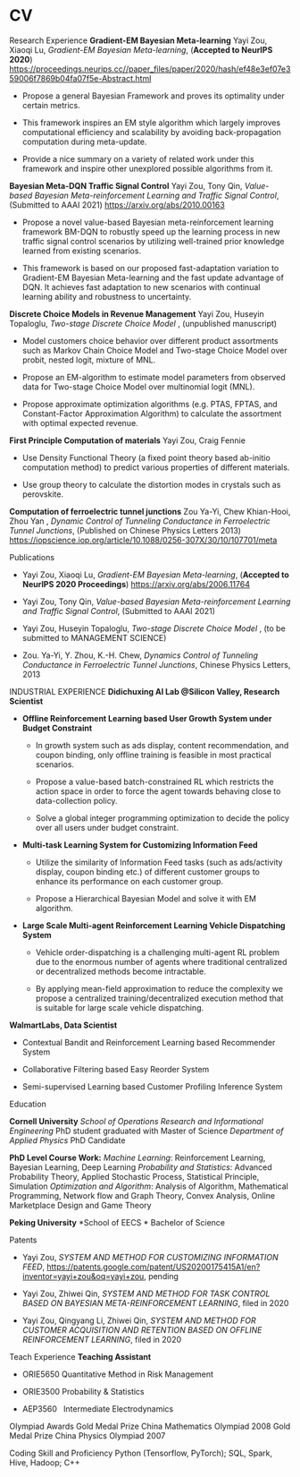 # CV

<span>Research Experience</span> <span>**Gradient-EM Bayesian Meta-learning**</span>
Yayi Zou, Xiaoqi Lu, <span>*Gradient-EM Bayesian Meta-learning*</span>, (**Accepted to NeurIPS 2020**) <https://proceedings.neurips.cc//paper_files/paper/2020/hash/ef48e3ef07e359006f7869b04fa07f5e-Abstract.html>

-   Propose a general Bayesian Framework and proves its optimality under certain metrics.

-   This framework inspires an EM style algorithm which largely improves computational efficiency and scalability by avoiding back-propagation computation during meta-update.

-   Provide a nice summary on a variety of related work under this framework and inspire other unexplored possible algorithms from it.

<span>**Bayesian Meta-DQN Traffic Signal Control**</span>
Yayi Zou, Tony Qin, <span>*Value-based Bayesian Meta-reinforcement Learning and Traffic Signal Control*</span>, (Submitted to AAAI 2021) <https://arxiv.org/abs/2010.00163>

-   Propose a novel value-based Bayesian meta-reinforcement learning framework BM-DQN to robustly speed up the learning process in new traffic signal control scenarios by utilizing well-trained prior knowledge learned from existing scenarios.

-   This framework is based on our proposed fast-adaptation variation to Gradient-EM Bayesian Meta-learning and the fast update advantage of DQN. It achieves fast adaptation to new scenarios with continual learning ability and robustness to uncertainty.

<span>**Discrete Choice Models in Revenue Management**</span>
Yayi Zou, Huseyin Topaloglu, <span>*Two-stage Discrete Choice Model*</span> , (unpublished manuscript)

-   Model customers choice behavior over different product assortments such as Markov Chain Choice Model and Two-stage Choice Model over probit, nested logit, mixture of MNL.

-   Propose an EM-algorithm to estimate model parameters from observed data for Two-stage Choice Model over multinomial logit (MNL).

-   Propose approximate optimization algorithms (e.g. PTAS, FPTAS, and Constant-Factor Approximation Algorithm) to calculate the assortment with optimal expected revenue.

<span>**First Principle Computation of materials**</span>
Yayi Zou, Craig Fennie

-   Use Density Functional Theory (a fixed point theory based ab-initio computation method) to predict various properties of different materials.

-   Use group theory to calculate the distortion modes in crystals such as perovskite.

<span>**Computation of ferroelectric tunnel junctions**</span>
Zou Ya-Yi, Chew Khian-Hooi, Zhou Yan , <span>*Dynamic Control of Tunneling Conductance in Ferroelectric Tunnel Junctions*</span>, (Published on Chinese Physics Letters 2013) <https://iopscience.iop.org/article/10.1088/0256-307X/30/10/107701/meta>

<span>Publications</span>

-   Yayi Zou, Xiaoqi Lu, <span>*Gradient-EM Bayesian Meta-learning*</span>, (**Accepted to NeurIPS 2020 Proceedings**) <https://arxiv.org/abs/2006.11764>

-   Yayi Zou, Tony Qin, <span>*Value-based Bayesian Meta-reinforcement Learning and Traffic Signal Control*</span>, (Submitted to AAAI 2021)

-   Yayi Zou, Huseyin Topaloglu, <span>*Two-stage Discrete Choice Model*</span> , (to be submitted to MANAGEMENT SCIENCE)

-   Zou. Ya-Yi, Y. Zhou, K.-H. Chew, <span>*Dynamics Control of Tunneling Conductance in Ferroelectric Tunnel Junctions*</span>, Chinese Physics Letters, 2013

<span>INDUSTRIAL EXPERIENCE</span> <span>**Didichuxing AI Lab @Silicon Valley, Research Scientist**</span>

-   **Offline Reinforcement Learning based User Growth System under Budget Constraint**

    -   In growth system such as ads display, content recommendation, and coupon binding, only offline training is feasible in most practical scenarios.

    -   Propose a value-based batch-constrained RL which restricts the action space in order to force the agent towards behaving close to data-collection policy.

    -   Solve a global integer programming optimization to decide the policy over all users under budget constraint.

-   **Multi-task Learning System for Customizing Information Feed**

    -   Utilize the similarity of Information Feed tasks (such as ads/activity display, coupon binding etc.) of different customer groups to enhance its performance on each customer group.

    -   Propose a Hierarchical Bayesian Model and solve it with EM algorithm.

-   **Large Scale Multi-agent Reinforcement Learning Vehicle Dispatching System**

    -   Vehicle order-dispatching is a challenging multi-agent RL problem due to the enormous number of agents where traditional centralized or decentralized methods become intractable.

    -   By applying mean-field approximation to reduce the complexity we propose a centralized training/decentralized execution method that is suitable for large scale vehicle dispatching.

<span>**WalmartLabs, Data Scientist**</span>

-   <span>Contextual Bandit and Reinforcement Learning based Recommender System</span>

-   <span>Collaborative Filtering based Easy Reorder System</span>

-   <span>Semi-supervised Learning based Customer Profiling Inference System</span>

<span>Education</span>

<span>**Cornell University**</span>
<span>*School of Operations Research and Informational Engineering*</span>
PhD student graduated with Master of Science
<span>*Department of Applied Physics*</span>
PhD Candidate

<span>**PhD Level Course Work:**</span>
<span>*Machine Learning*</span>: Reinforcement Learning, Bayesian Learning, Deep Learning
<span>*Probability and Statistics*</span>: Advanced Probability Theory, Applied Stochastic Process, Statistical Principle, Simulation
<span>*Optimization and Algorithm*</span>: Analysis of Algorithm, Mathematical Programming, Network flow and Graph Theory, Convex Analysis, Online Marketplace Design and Game Theory

<span>**Peking University**</span>
<span>*School of EECS *</span>
Bachelor of Science

<span>Patents</span>

-   Yayi Zou, <span>*SYSTEM AND METHOD FOR CUSTOMIZING INFORMATION FEED*</span>, <https://patents.google.com/patent/US20200175415A1/en?inventor=yayi+zou&oq=yayi+zou>, pending

-   Yayi Zou, Zhiwei Qin, <span>*SYSTEM AND METHOD FOR TASK CONTROL BASED ON BAYESIAN META-REINFORCEMENT LEARNING*</span>, filed in 2020

-   Yayi Zou, Qingyang Li, Zhiwei Qin, <span>*SYSTEM AND METHOD FOR CUSTOMER ACQUISITION AND RETENTION BASED ON OFFLINE REINFORCEMENT LEARNING*</span>, filed in 2020

<span>Teach Experience</span> <span>**Teaching Assistant**</span>

-   ORIE5650 Quantitative Method in Risk Management

-   ORIE3500 Probability & Statistics

-   AEP3560   Intermediate Electrodynamics

<span>Olympiad Awards</span> Gold Medal Prize China Mathematics Olympiad 2008
Gold Medal Prize China Physics Olympiad 2007

<span>Coding Skill and Proficiency</span> Python (Tensorflow, PyTorch); SQL, Spark, Hive, Hadoop; C++

